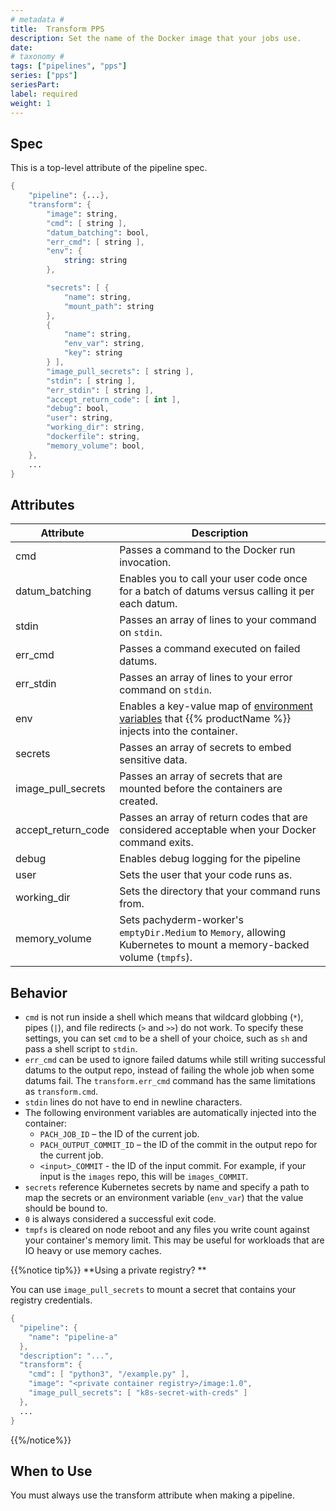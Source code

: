 ```yaml
---
# metadata # 
title:  Transform PPS
description: Set the name of the Docker image that your jobs use.
date: 
# taxonomy #
tags: ["pipelines", "pps"]
series: ["pps"]
seriesPart:
label: required 
weight: 1
---
```


## Spec 
This is a top-level attribute of the pipeline spec. 

```s
{
    "pipeline": {...},
    "transform": {
        "image": string,
        "cmd": [ string ],
        "datum_batching": bool,
        "err_cmd": [ string ],
        "env": {
            string: string
        },

        "secrets": [ {
            "name": string,
            "mount_path": string
        },
        {
            "name": string,
            "env_var": string,
            "key": string
        } ],
        "image_pull_secrets": [ string ],
        "stdin": [ string ],
        "err_stdin": [ string ],
        "accept_return_code": [ int ],
        "debug": bool,
        "user": string,
        "working_dir": string,
        "dockerfile": string,
        "memory_volume": bool,
    },
    ...
}

```

## Attributes

|Attribute|Description|
|-|-|
|cmd| Passes a command to the Docker run invocation.|
|datum_batching|Enables you to call your user code once for a batch of datums versus calling it per each datum.|
|stdin| Passes an array of lines to your command on `stdin`.|
|err_cmd| Passes a command executed on failed datums.|
|err_stdin| Passes an array of lines to your error command on `stdin`.|
|env| Enables a key-value map of [environment variables](/{{%release%}}/set-up/environment-variables/) that {{% productName %}} injects into the container. |
|secrets| Passes an array of secrets to embed sensitive data. |
|image_pull_secrets| Passes an array of secrets that are mounted before the containers are created.|
|accept_return_code| Passes an array of return codes that are considered acceptable when your Docker command exits.|
|debug| Enables debug logging for the pipeline|
|user| Sets the user that your code runs as.|
|working_dir| Sets the directory that your command runs from.|
|memory_volume| Sets pachyderm-worker's `emptyDir.Medium` to `Memory`, allowing Kubernetes to mount a memory-backed volume (`tmpfs`).|


## Behavior 

- `cmd` is not run inside a shell which means that wildcard globbing (`*`), pipes (`|`), and file redirects (`>` and `>>`) do not work. To specify these settings, you can set `cmd` to be a shell of your choice, such as `sh` and pass a shell script to `stdin`.
-  `err_cmd` can be used to ignore failed datums while still writing successful datums to the output repo, instead of failing the whole job when some datums fail. The `transform.err_cmd` command has the same limitations as `transform.cmd`.
-  `stdin` lines do not have to end in newline characters.
-  The following environment variables are automatically injected into the container:
   * `PACH_JOB_ID` – the ID of the current job.
   * `PACH_OUTPUT_COMMIT_ID` – the ID of the commit in the output repo for 
   the current job.
   * `<input>_COMMIT` - the ID of the input commit. For example, if your
   input is the `images` repo, this will be `images_COMMIT`.
- `secrets` reference Kubernetes secrets by name and specify a path to map the secrets or
an environment variable (`env_var`) that the value should be bound to.
-  `0` is always considered a successful exit code.
-  `tmpfs` is cleared on node reboot and any files you write count against your container's memory limit. This may be useful for workloads that are IO heavy or use memory caches.

{{%notice tip%}}
**Using a private registry? **

You can use `image_pull_secrets` to mount a secret that contains your registry credentials.

```s
{
  "pipeline": {
    "name": "pipeline-a"
  },
  "description": "...",
  "transform": {
    "cmd": [ "python3", "/example.py" ],
    "image": "<private container registry>/image:1.0",
    "image_pull_secrets": [ "k8s-secret-with-creds" ]
  },
  ...
}
```
{{%/notice%}}


## When to Use 

You must always use the transform attribute when making a pipeline. 